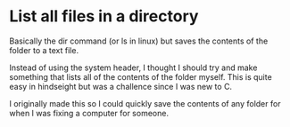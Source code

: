 # List all files in a directory
Basically the dir command (or ls in linux) but saves the contents of the folder to a text file.

Instead of using the system header, I thought I should try and make something that lists all of the contents of the folder myself. This is quite easy in hindseight but was a challence since I was new to C.

I originally made this so I could quickly save the contents of any folder for when I was fixing a computer for someone.